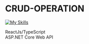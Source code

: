 # CRUD-OPERATION

[![My Skills](https://skills.thijs.gg/icons?i=react,ts,c#)](https://skills.thijs.gg)

ReactJs/TypeScript <br />
ASP.NET Core Web API
